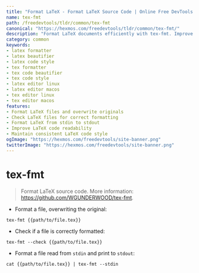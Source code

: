 ```yaml
---
title: "Format LaTeX - Format LaTeX Source Code | Online Free DevTools by Hexmos"
name: tex-fmt
path: /freedevtools/tldr/common/tex-fmt
canonical: "https://hexmos.com/freedevtools/tldr/common/tex-fmt/"
description: "Format LaTeX documents efficiently with tex-fmt. Improve LaTeX code readability and maintainability. Free online tool, no registration required."
category: common
keywords:
- latex formatter
- latex beautifier
- latex code style
- tex formatter
- tex code beautifier
- tex code style
- latex editor linux
- latex editor macos
- tex editor linux
- tex editor macos
features:
- Format LaTeX files and overwrite originals
- Check LaTeX files for correct formatting
- Format LaTeX from stdin to stdout
- Improve LaTeX code readability
- Maintain consistent LaTeX code style
ogImage: "https://hexmos.com/freedevtools/site-banner.png"
twitterImage: "https://hexmos.com/freedevtools/site-banner.png"
---
```


# tex-fmt

> Format LaTeX source code.
> More information: <https://github.com/WGUNDERWOOD/tex-fmt>.

- Format a file, overwriting the original:

`tex-fmt {{path/to/file.tex}}`

- Check if a file is correctly formatted:

`tex-fmt --check {{path/to/file.tex}}`

- Format a file read from `stdin` and print to `stdout`:

`cat {{path/to/file.tex}} | tex-fmt --stdin`
